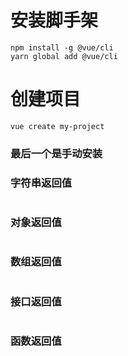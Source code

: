 # 安装脚手架
```
npm install -g @vue/cli
yarn global add @vue/cli
```
# 创建项目
```
vue create my-project
```
### 最后一个是手动安装



### 字符串返回值
```
```
### 对象返回值
```
```
###  数组返回值
```
```
###  接口返回值
```
```
###  函数返回值
```
```
